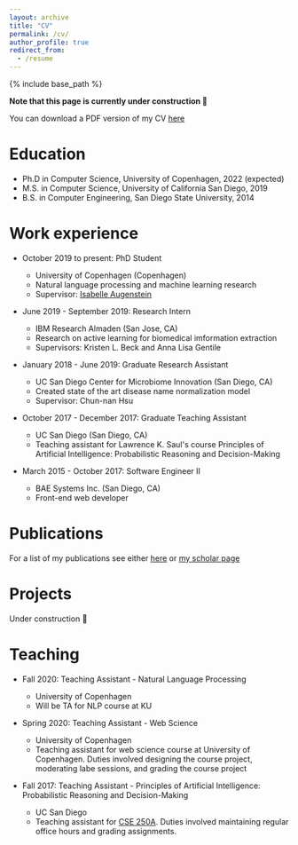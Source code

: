 ```yaml
---
layout: archive
title: "CV"
permalink: /cv/
author_profile: true
redirect_from:
  - /resume
---
```


{% include base_path %}

**Note that this page is currently under construction :hammer:**

You can download a PDF version of my CV [here](/files/Curriculum_Vitae.pdf)

Education
======
* Ph.D in Computer Science, University of Copenhagen, 2022 (expected)
* M.S. in Computer Science, University of California San Diego, 2019
* B.S. in Computer Engineering, San Diego State University, 2014

Work experience
======
* October 2019 to present: PhD Student
  * University of Copenhagen (Copenhagen)
  * Natural language processing and machine learning research
  * Supervisor: [Isabelle Augenstein](https://isabelleaugenstein.github.io/)

* June 2019 - September 2019: Research Intern
  * IBM Research Almaden (San Jose, CA)
  * Research on active learning for biomedical imformation extraction
  * Supervisors: Kristen L. Beck and Anna Lisa Gentile
  
* January 2018 - June 2019: Graduate Research Assistant
  * UC San Diego Center for Microbiome Innovation (San Diego, CA)
  * Created state of the art disease name normalization model
  * Supervisor: Chun-nan Hsu
  
* October 2017 - December 2017: Graduate Teaching Assistant
  * UC San Diego (San Diego, CA)
  * Teaching assistant for Lawrence K. Saul's course Principles of Artificial Intelligence:
Probabilistic Reasoning and Decision-Making

* March 2015 - October 2017: Software Engineer II
  * BAE Systems Inc. (San Diego, CA)
  * Front-end web developer

Publications
======
  For a list of my publications see either [here](/publications) or [my scholar page](https://scholar.google.com/citations?hl=en&user=OGk5UnYAAAAJ)
  
Projects
======
  Under construction :hammer:
  
Teaching
======
  * Fall 2020: Teaching Assistant - Natural Language Processing
    * University of Copenhagen
    * Will be TA for NLP course at KU

  * Spring 2020: Teaching Assistant - Web Science
    * University of Copenhagen
    * Teaching assistant for web science course at University of Copenhagen. Duties involved designing the course project, moderating labe sessions, and grading the course project
    
  * Fall 2017: Teaching Assistant - Principles of Artificial Intelligence:
Probabilistic Reasoning and Decision-Making
    * UC San Diego
    * Teaching assistant for [CSE 250A](https://cseweb.ucsd.edu/classes/fa17/cse250A-a/). Duties involved maintaining regular office hours and grading assignments.
  
